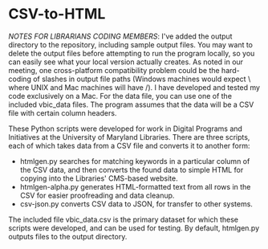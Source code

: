 CSV-to-HTML
===========

*NOTES FOR LIBRARIANS CODING MEMBERS*: I've added the output directory to the repository, including sample output files.  You may want to delete the output files before attempting to run the program locally, so you can easily see what your local version actually creates. As noted in our meeting, one cross-platform compatibility problem could be the hard-coding of slashes in output file paths (Windows machines would expect \ where UNIX and Mac machines will have /).  I have developed and tested my code exclusively on a Mac.  For the data file, you can use one of the included vbic_data files.  The program assumes that the data will be a CSV file with certain column headers.

These Python scripts were developed for work in Digital Programs and Initiatives at the University of Maryland Libraries. There are three scripts, each of which takes data from a CSV file and converts it to another form:

* htmlgen.py searches for matching keywords in a particular column of the CSV data, and then converts the found data to simple HTML for copying into the Libraries' CMS-based website.  
* htmlgen-alpha.py generates HTML-formatted text from all rows in the CSV for easier proofreading and data cleanup.  
* csv-json.py converts CSV data to JSON, for transfer to other systems.

The included file vbic_data.csv is the primary dataset for which these scripts were developed, and can be used for testing.  By default, htmlgen.py outputs files to the output directory.
